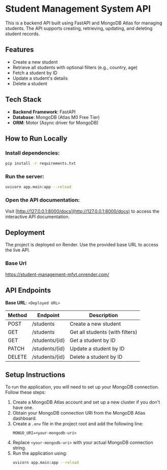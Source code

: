 # Student Management System API

This is a backend API built using FastAPI and MongoDB Atlas for managing students. The API supports creating, retrieving, updating, and deleting student records.

## Features

- Create a new student
- Retrieve all students with optional filters (e.g., country, age)
- Fetch a student by ID
- Update a student's details
- Delete a student

## Tech Stack

- **Backend Framework**: FastAPI
- **Database**: MongoDB (Atlas M0 Free Tier)
- **ORM**: Motor (Async driver for MongoDB)

## How to Run Locally

### Install dependencies:

```bash
pip install -r requirements.txt
```

### Run the server:

```bash
uvicorn app.main:app --reload
```

### Open the API documentation:

Visit [http://127.0.0.1:8000/docs](http://127.0.0.1:8000/docs) to access the interactive API documentation.

## Deployment

The project is deployed on Render. Use the provided base URL to access the live API.

### Base Url
https://student-management-mfyt.onrender.com/

## API Endpoints

**Base URL**: `<Deployed URL>`

| Method | Endpoint       | Description                     |
| ------ | -------------- | ------------------------------- |
| POST   | /students      | Create a new student            |
| GET    | /students      | Get all students (with filters) |
| GET    | /students/{id} | Get a student by ID             |
| PATCH  | /students/{id} | Update a student by ID          |
| DELETE | /students/{id} | Delete a student by ID          |

## Setup Instructions

To run the application, you will need to set up your MongoDB connection. Follow these steps:

1. Create a MongoDB Atlas account and set up a new cluster if you don't have one.
2. Obtain your MongoDB connection URI from the MongoDB Atlas dashboard.
3. Create a `.env` file in the project root and add the following line:
   ```
   MONGO_URI=<your-mongodb-uri>
   ```
4. Replace `<your-mongodb-uri>` with your actual MongoDB connection string.
5. Run the application using:
   ```bash
   uvicorn app.main:app --reload
   ```
